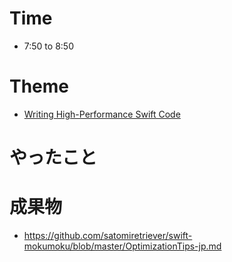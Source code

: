 # Time
- 7:50 to 8:50


# Theme
- [Writing High-Performance Swift Code](https://github.com/apple/swift/blob/master/docs/OptimizationTips.rst)

# やったこと

# 成果物
- https://github.com/satomiretriever/swift-mokumoku/blob/master/OptimizationTips-jp.md


